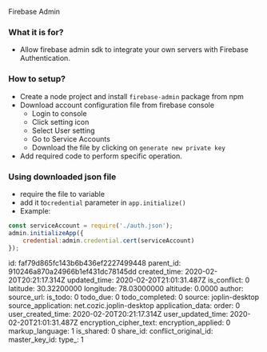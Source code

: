 Firebase Admin

### What it is for?
+ Allow firebase admin sdk to  integrate your own servers with Firebase Authentication.



### How to setup?
+ Create a node project and install `firebase-admin` package from npm
+ Download account configuration file from firebase console
    + Login to console
    + Click setting icon
    + Select User setting
    + Go to Service Accounts
    + Download the file by clicking on `generate new private key`
+ Add required code to perform specific operation.


### Using downloaded json file
+ require the file to variable 
+ add it to`credential` parameter in `app.initialize()`
+ Example:
```js
const serviceAccount = require('./auth.json');
admin.initializeApp({
    credential:admin.credential.cert(serviceAccount)
});
```


id: faf79d865fc143b6b436ef2227499448
parent_id: 910246a870a24966b1ef431dc78145dd
created_time: 2020-02-20T20:21:17.314Z
updated_time: 2020-02-20T21:01:31.487Z
is_conflict: 0
latitude: 30.32200000
longitude: 78.03000000
altitude: 0.0000
author: 
source_url: 
is_todo: 0
todo_due: 0
todo_completed: 0
source: joplin-desktop
source_application: net.cozic.joplin-desktop
application_data: 
order: 0
user_created_time: 2020-02-20T20:21:17.314Z
user_updated_time: 2020-02-20T21:01:31.487Z
encryption_cipher_text: 
encryption_applied: 0
markup_language: 1
is_shared: 0
share_id: 
conflict_original_id: 
master_key_id: 
type_: 1
